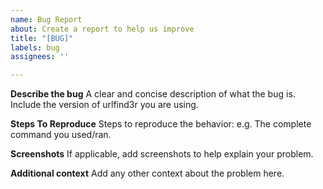```yaml
---
name: Bug Report
about: Create a report to help us improve
title: "[BUG]"
labels: bug
assignees: ''

---
```


**Describe the bug**
A clear and concise description of what the bug is. Include the version of urlfind3r you are using.

**Steps To Reproduce**
Steps to reproduce the behavior: e.g. The complete command you used/ran.

**Screenshots**
If applicable, add screenshots to help explain your problem.

**Additional context**
Add any other context about the problem here.
